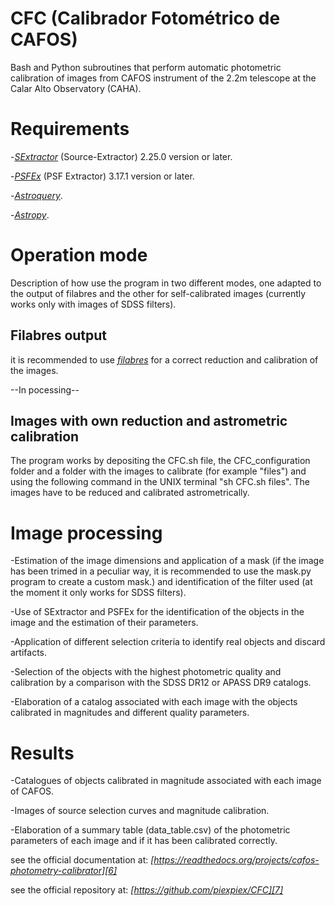 # CFC (Calibrador Fotométrico de CAFOS)

Bash and Python subroutines that perform automatic photometric calibration of images from CAFOS instrument of the 2.2m telescope at the Calar Alto Observatory (CAHA). 

# Requirements

-*[SExtractor][1]* (Source-Extractor) 2.25.0 version or later.

-*[PSFEx][2]* (PSF Extractor) 3.17.1 version or later.

-*[Astroquery][3]*.

-*[Astropy][4]*.

[1]: https://github.com/astromatic/sextractor
[2]: https://www.astromatic.net/software/psfex
[3]: https://astroquery.readthedocs.io/en/latest/
[4]: https://www.astropy.org/

# Operation mode

Description of how use the program in two different modes, one adapted to the output of filabres and the other for self-calibrated images (currently works only with images of SDSS filters).

## Filabres output

it is recommended to use *[filabres][5]* for a correct reduction and calibration of the images.

[5]: https://github.com/nicocardiel/filabres

--In pocessing--

## Images with own reduction and astrometric calibration

The program works by depositing the CFC.sh file, the CFC_configuration folder and a folder with the images to calibrate (for example "files") and using the following command in the UNIX terminal "sh CFC.sh files". The images have to be reduced and calibrated astrometrically.

# Image processing

-Estimation of the image dimensions and application of a mask (if the image has been trimed in a peculiar way, it is recommended to use the mask.py program to create a custom mask.) and identification of the filter used (at the moment it only works for SDSS filters).

-Use of SExtractor and PSFEx for the identification of the objects in the image and the estimation of their parameters.

-Application of different selection criteria to identify real objects and discard artifacts.

-Selection of the objects with the highest photometric quality and calibration by a comparison with the SDSS DR12 or APASS DR9 catalogs.

-Elaboration of a catalog associated with each image with the objects calibrated in magnitudes and different quality parameters.

# Results

-Catalogues of objects calibrated in magnitude associated with each image of CAFOS.

-Images of source selection curves and magnitude calibration.

-Elaboration of a summary table (data_table.csv) of the photometric parameters of each image and if it has been calibrated correctly.

see the official documentation at: *[https://readthedocs.org/projects/cafos-photometry-calibrator][6]*

see the official repository at: *[https://github.com/piexpiex/CFC][7]*

[6]: https://readthedocs.org/projects/cafos-photometry-calibrator/

[7]: https://github.com/piexpiex/CFC
